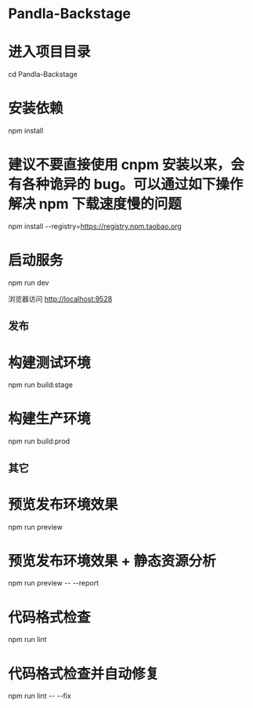 # Pandla-Backstage


# 进入项目目录
cd Pandla-Backstage

# 安装依赖
npm install

# 建议不要直接使用 cnpm 安装以来，会有各种诡异的 bug。可以通过如下操作解决 npm 下载速度慢的问题
npm install --registry=https://registry.npm.taobao.org

# 启动服务
npm run dev

浏览器访问 [http://localhost:9528](http://localhost:9528)

## 发布


# 构建测试环境
npm run build:stage

# 构建生产环境
npm run build:prod


## 其它

# 预览发布环境效果
npm run preview

# 预览发布环境效果 + 静态资源分析
npm run preview -- --report

# 代码格式检查
npm run lint

# 代码格式检查并自动修复
npm run lint -- --fix
